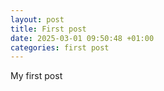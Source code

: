 ```yaml
---
layout: post
title: First post
date: 2025-03-01 09:50:48 +01:00
categories: first post
---
```

My first post